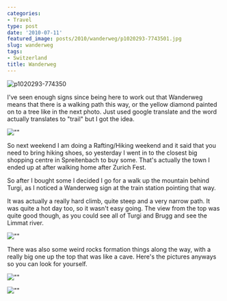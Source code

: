 ```yaml
---
categories:
- Travel
type: post
date: '2010-07-11'
featured_image: posts/2010/wanderweg/p1020293-7743501.jpg
slug: wanderweg
tags:
- Switzerland
title: Wanderweg
---
```


![p1020293-774350](p1020293-7743501.jpg)

I've seen enough signs since being here to work out that Wanderweg means that there is a walking path this way, or the yellow diamond painted on to a tree like in the next photo. Just used google translate and the word actually translates to "trail" but I got the idea.

![""](diamond.jpg)

So next weekend I am doing a Rafting/Hiking weekend and it said that you need to bring hiking shoes, so yesterday I went in to the closest big shopping centre in Spreitenbach to buy some. That's actually the town I ended up at after walking home after Zurich Fest.

So after I bought some I decided I go for a walk up the mountain behind Turgi, as I noticed a Wanderweg sign at the train station pointing that way.

It was actually a really hard climb, quite steep and a very narrow path. It was quite a hot day too, so it wasn't easy going. The view from the top was quite good though, as you could see all of Turgi and Brugg and see the Limmat river.

![""](view.jpg)

There was also some weird rocks formation things along the way, with a really big one up the top that was like a cave. Here's the pictures anyways so you can look for yourself.

![""](rocks.jpg)

![""](cave.jpg)